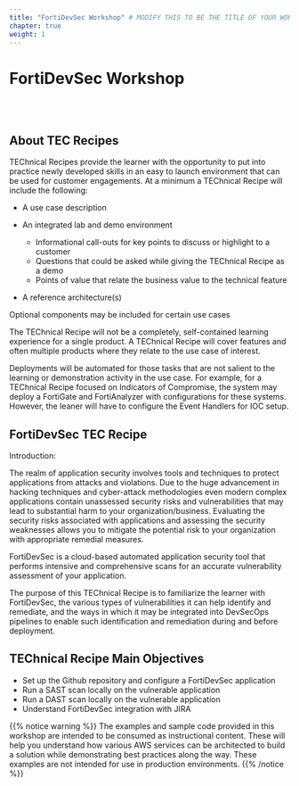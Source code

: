 ```yaml
---
title: "FortiDevSec Workshop" # MODIFY THIS TO BE THE TITLE OF YOUR WORKSHOP
chapter: true
weight: 1
---
```


# FortiDevSec Workshop <!-- CHANGE THIS TO BE THE TITLE OF YOUR WORKSHOP -->
<br>
<br>

## About TEC Recipes

TEChnical Recipes provide the learner with the opportunity to put into practice newly developed skills in an easy to launch environment that can be used for customer engagements.  At a minimum a TEChnical Recipe will include the following:

* A use case description
* An integrated lab and demo environment

  * Informational call-outs for key points to discuss or highlight to a customer
  * Questions that could be asked while giving the TEChnical Recipe as a demo
  * Points of value that relate the business value to the technical feature
* A reference architecture(s)

Optional components may be included for certain use cases

The TEChnical Recipe will not be a completely, self-contained learning experience for a single product.  A TEChnical Recipe will cover features and often multiple products where they relate to the use case of interest.

Deployments will be automated for those tasks that are not salient to the learning or demonstration activity in the use case.  For example, for a TEChnical Recipe focused on Indicators of Compromise, the system may deploy a FortiGate and FortiAnalyzer with configurations for these systems.  However, the leaner will have to configure the Event Handlers for IOC setup.

## FortiDevSec TEC Recipe

Introduction:

The realm of application security involves tools and techniques to protect applications from attacks and violations. Due to the huge advancement in hacking techniques and cyber-attack methodologies even modern complex applications contain unassessed security risks and vulnerabilities that may lead to substantial harm to your organization/business. Evaluating the security risks associated with applications and assessing the security weaknesses allows you to mitigate the potential risk to your organization with appropriate remedial measures.

FortiDevSec is a cloud-based automated application security tool that performs intensive and comprehensive scans for an accurate vulnerability assessment of your application.

The purpose of this TEChnical Recipe is to familiarize the learner with FortiDevSec, the various types of vulnerabilities it can help identify and remediate, and the ways in which it may be integrated into DevSecOps pipelines to enable such identification and remediation during and before deployment.

## TEChnical Recipe Main Objectives

* Set up the Github repository and configure a FortiDevSec application
* Run a SAST scan locally on the vulnerable application
* Run a DAST scan locally on the vulnerable application
* Understand FortiDevSec integration with JIRA

{{% notice warning %}}
The examples and sample code provided in this workshop are intended to be consumed as instructional content. These will help you understand how various AWS services can be architected to build a solution while demonstrating best practices along the way. These examples are not intended for use in production environments.
{{% /notice %}}
